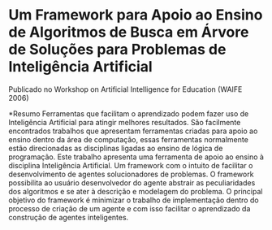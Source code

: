 Um Framework para Apoio ao Ensino de Algoritmos de Busca em Árvore de Soluções para Problemas de Inteligência Artificial
===
Publicado no Workshop on Artificial Intelligence for Education (WAIFE 2006)

*Resumo
Ferramentas que facilitam o aprendizado podem fazer uso de Inteligência Artificial para atingir melhores resultados. São facilmente encontrados trabalhos que apresentam ferramentas criadas para apoio ao ensino dentro da área de computação, essas ferramentas normalmente estão direcionadas as disciplinas ligadas ao ensino de lógica de programação. Este trabalho apresenta uma ferramenta de apoio ao ensino à disciplina Inteligência Artificial. Um framework com o intuito de facilitar o desenvolvimento de agentes solucionadores de problemas. O framework possibilita ao usuário desenvolvedor do agente abstrair as peculiaridades dos algoritmos e se ater à descrição e modelagem do problema. O principal objetivo do framework é minimizar o trabalho de implementação dentro do processo de criação de um agente e com isso facilitar o aprendizado da construção de agentes inteligentes.





